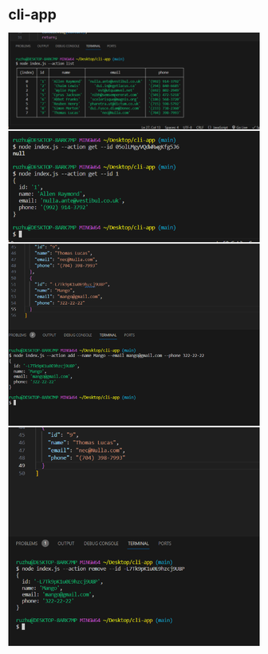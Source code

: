 # cli-app

![get all](/assets/getAll.png)
![get by id](/assets/getById.png)
![add](/assets/addContact.png)
![remove](/assets/removeContact.png)